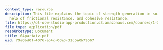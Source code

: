 ```yaml
---
content_type: resource
description: This file explains the topic of strength generation in soil with the
  help of frictional resistance, and cohesive resistance.
file: https://ol-ocw-studio-app-production.s3.amazonaws.com/courses/1-322-soil-behavior-spring-2005/79a8bd0f4076a54c08e331c5a0b79667_04partaiv.pdf
file_type: application/pdf
resourcetype: Document
title: 04partaiv.pdf
uid: 79a8bd0f-4076-a54c-08e3-31c5a0b79667
---
```

